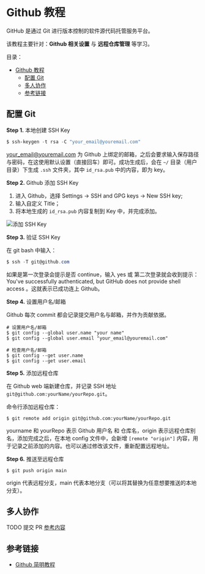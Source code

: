 # Github 教程

GitHub 是通过 Git 进行版本控制的软件源代码托管服务平台。

该教程主要针对：**Github 相关设置** 与 **远程仓库管理** 等学习。

目录：

- [Github 教程](#github-教程)
  - [配置 Git](#配置-git)
  - [多人协作](#多人协作)
  - [参考链接](#参考链接)

## 配置 Git

**Step 1.** 本地创建 SSH Key

```powershell
$ ssh-keygen -t rsa -C "your_email@youremail.com"
```

your_email@youremail.com 为 Github 上绑定的邮箱，之后会要求输入保存路径与密码，在这使用默认设置（直接回车）即可。成功生成后，会在 `~/` 目录（用户目录）下生成 `.ssh` 文件夹，其中 `id_rsa.pub` 中的内容，即为 key。

**Step 2.** Github 添加 SSH Key

1. 进入 Github，选择 Settings -> SSH and GPG keys -> New SSH key;
2. 输入自定义 Title；
3. 将本地生成的 `id_rsa.pub` 内容复制到 Key 中，并完成添加。

![添加 SSH Key](https://i.loli.net/2021/02/14/hYLWAZydQDnRoKt.png)

**Step 3.** 验证 SSH Key

在 git bash 中输入：

```powershell
$ ssh -T git@github.com
```

如果是第一次登录会提示是否 continue，输入 yes 或 第二次登录就会收到提示：You've successfully authenticated, but GitHub does not provide shell access 。这就表示已成功连上 Github。

**Step 4.** 设置用户名/邮箱

Github 每次 commit 都会记录提交用户名与邮箱，并作为贡献依据。

```git
# 设置用户名/邮箱
$ git config --global user.name "your name"
$ git config --global user.email "your_email@youremail.com"

# 检查用户名/邮箱
$ git config --get user.name
$ git config --get user.email
```

**Step 5.** 添加远程仓库

在 Github web 端新建仓库，并记录 SSH 地址 `git@github.com:yourName/yourRepo.git`。

命令行添加远程仓库：

```git
$ git remote add origin git@github.com:yourName/yourRepo.git
```

yourname 和 yourRepo 表示 Github 用户名 和 仓库名，origin 表示远程仓库别名，添加完成之后，在本地 config 文件中，会新增 `[remote "origin"]` 内容，用于记录之前添加的内容。也可以通过修改该文件，重新配置远程地址。

**Step 6.** 推送至远程仓库

```git
$ git push origin main
```

origin 代表远程分支，main 代表本地分支（可以将其替换为任意想要推送的本地分支）。

## 多人协作

TODO 提交 PR [参考内容](https://juejin.cn/post/6844903821521469448)

## 参考链接

* [Github 简明教程](https://www.runoob.com/w3cnote/git-guide.html)
